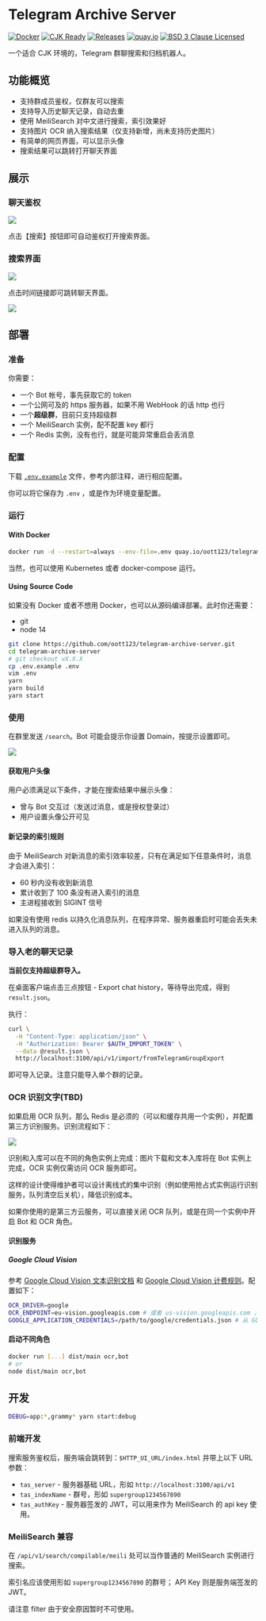 # Telegram Archive Server

[![Docker](https://github.com/oott123/telegram-archive-server/actions/workflows/ci.yaml/badge.svg)](https://github.com/oott123/telegram-archive-server/actions/workflows/ci.yaml) [![CJK Ready](https://img.shields.io/badge/CJK-ready-66ccff)](./README.md) [![Releases](https://img.shields.io/github/package-json/v/oott123/telegram-archive-server/master?label=version)](https://github.com/oott123/telegram-archive-server/releases) [![quay.io](https://img.shields.io/badge/Browse%20on-quay.io-blue?logo=docker&logoColor=white)](https://quay.io/repository/oott123/telegram-archive-server?tab=tags) [![BSD 3 Clause Licensed](https://img.shields.io/github/license/oott123/telegram-archive-server)](./LICENSE)

一个适合 CJK 环境的，Telegram 群聊搜索和归档机器人。

## 功能概览

- 支持群成员鉴权，仅群友可以搜索
- 支持导入历史聊天记录，自动去重
- 使用 MeiliSearch 对中文进行搜索，索引效果好
- 支持图片 OCR 纳入搜索结果（仅支持新增，尚未支持历史图片）
- 有简单的网页界面，可以显示头像
- 搜索结果可以跳转打开聊天界面

## 展示

### 聊天鉴权

![](./docs/assets/search-command.jpg)

点击【搜索】按钮即可自动鉴权打开搜索界面。

### 搜索界面

![](./docs/assets/search-ui.jpg)

点击时间链接即可跳转聊天界面。

![](./docs/assets/search-and-jump.gif)

## 部署

### 准备

你需要：

- 一个 Bot 帐号，事先获取它的 token
- 一个公网可及的 https 服务器，如果不用 WebHook 的话 http 也行
- 一个**超级群**，目前只支持超级群
- 一个 MeiliSearch 实例，配不配置 key 都行
- 一个 Redis 实例，没有也行，就是可能异常重启会丢消息

### 配置

下载 [`.env.example`](./.env.example) 文件，参考内部注释，进行相应配置。

你可以将它保存为 `.env` ，或是作为环境变量配置。

### 运行

#### With Docker

```bash
docker run -d --restart=always --env-file=.env quay.io/oott123/telegram-archive-server
```

当然，也可以使用 Kubernetes 或者 docker-compose 运行。

#### Using Source Code

如果没有 Docker 或者不想用 Docker，也可以从源码编译部署。此时你还需要：

- git
- node 14

```bash
git clone https://github.com/oott123/telegram-archive-server.git
cd telegram-archive-server
# git checkout vX.X.X
cp .env.example .env
vim .env
yarn
yarn build
yarn start
```

### 使用

在群里发送 `/search`。Bot 可能会提示你设置 Domain，按提示设置即可。

![](./docs/assets/bot-set-domain.gif)

#### 获取用户头像

用户必须满足以下条件，才能在搜索结果中展示头像：

- 曾与 Bot 交互过（发送过消息，或是授权登录过）
- 用户设置头像公开可见

#### 新记录的索引规则

由于 MeiliSearch 对新消息的索引效率较差，只有在满足如下任意条件时，消息才会进入索引：

- 60 秒内没有收到新消息
- 累计收到了 100 条没有进入索引的消息
- 主进程接收到 SIGINT 信号

如果没有使用 redis 以持久化消息队列，在程序异常、服务器重启时可能会丢失未进入队列的消息。

### 导入老的聊天记录

**当前仅支持超级群导入。**

在桌面客户端点击三点按钮 - Export chat history，等待导出完成，得到 `result.json`。

执行：

```bash
curl \
  -H "Content-Type: application/json" \
  -H "Authorization: Bearer $AUTH_IMPORT_TOKEN" \
  --data @result.json \
  http://localhost:3100/api/v1/import/fromTelegramGroupExport
```

即可导入记录。注意只能导入单个群的记录。

### OCR 识别文字(TBD)

如果启用 OCR 队列，那么 Redis 是必须的（可以和缓存共用一个实例），并配置第三方识别服务。识别流程如下：

[![](https://mermaid.ink/img/eyJjb2RlIjoic2VxdWVuY2VEaWFncmFtXG4gIGF1dG9udW1iZXJcbiAgQm905a6e5L6LLT4-K09DUuWunuS-izog6YCa6L-HIE9DUiDpmJ_liJflj5HpgIHlm77niYdcbiAgT0NS5a6e5L6LLT4-K09DUuacjeWKoTog6K-G5Yir5Zu-54mHXG4gIE9DUuacjeWKoS0-Pi1PQ1Llrp7kvos6IOi_lOWbnue7k-aenFxuICBPQ1Llrp7kvostPj4tQm905a6e5L6LOiDpgJrov4flhaXlupPpmJ_liJflj5HpgIHor4bliKvnu5PmnpxcbiAgYWN0aXZhdGUgQm905a6e5L6LXG4gIEJvdOWunuS-iy0-Pi1NZWlsaVNlYXJjaDog5YWl5bqTIiwibWVybWFpZCI6eyJ0aGVtZSI6ImRlZmF1bHQifSwidXBkYXRlRWRpdG9yIjp0cnVlLCJhdXRvU3luYyI6dHJ1ZSwidXBkYXRlRGlhZ3JhbSI6dHJ1ZX0)](https://mermaid.live/edit/#eyJjb2RlIjoic2VxdWVuY2VEaWFncmFtXG4gIGF1dG9udW1iZXJcbiAgQm905a6e5L6LLT4-K09DUuWunuS-izog6YCa6L-HIE9DUiDpmJ_liJflj5HpgIHlm77niYdcbiAgT0NS5a6e5L6LLT4-K09DUuacjeWKoTog6K-G5Yir5Zu-54mHXG4gIE9DUuacjeWKoS0-Pi1PQ1Llrp7kvos6IOi_lOWbnue7k-aenFxuICBPQ1Llrp7kvostPj4tQm905a6e5L6LOiDpgJrov4flhaXlupPpmJ_liJflj5HpgIHor4bliKvnu5PmnpxcbiAgYWN0aXZhdGUgQm905a6e5L6LXG4gIEJvdOWunuS-iy0-Pi1NZWlsaVNlYXJjaDog5YWl5bqTIiwibWVybWFpZCI6IntcbiAgXCJ0aGVtZVwiOiBcImRlZmF1bHRcIlxufSIsInVwZGF0ZUVkaXRvciI6dHJ1ZSwiYXV0b1N5bmMiOnRydWUsInVwZGF0ZURpYWdyYW0iOnRydWV9)

识别和入库可以在不同的角色实例上完成：图片下载和文本入库将在 Bot 实例上完成，OCR 实例仅需访问 OCR 服务即可。

这样的设计使得维护者可以设计离线式的集中识别（例如使用抢占式实例运行识别服务，队列清空后关机），降低识别成本。

如果你使用的是第三方云服务，可以直接关闭 OCR 队列，或是在同一个实例中开启 Bot 和 OCR 角色。

#### 识别服务

##### Google Cloud Vision

参考 [Google Cloud Vision 文本识别文档](https://cloud.google.com/vision/docs/ocr) 和 [Google Cloud Vision 计费规则](https://cloud.google.com/vision/pricing)。配置如下：

```bash
OCR_DRIVER=google
OCR_ENDPOINT=eu-vision.googleapis.com # 或者 us-vision.googleapis.com ，决定 Google 在何处存储处理数据
GOOGLE_APPLICATION_CREDENTIALS=/path/to/google/credentials.json # 从 GCP 后台下载的 json 鉴权文件
```

#### 启动不同角色

```bash
docker run [...] dist/main ocr,bot
# or
node dist/main ocr,bot
```

## 开发

```bash
DEBUG=app:*,grammy* yarn start:debug
```

### 前端开发

搜索服务鉴权后，服务端会跳转到：`$HTTP_UI_URL/index.html` 并带上以下 URL 参数：

- `tas_server` - 服务器基础 URL，形如 `http://localhost:3100/api/v1`
- `tas_indexName` - 群号，形如 `supergroup1234567890`
- `tas_authKey` - 服务器签发的 JWT，可以用来作为 MeiliSearch 的 api key 使用。

### MeiliSearch 兼容

在 `/api/v1/search/compilable/meili` 处可以当作普通的 MeiliSearch 实例进行搜索。

索引名应该使用形如 `supergroup1234567890` 的群号； API Key 则是服务端签发的 JWT。

请注意 filter 由于安全原因暂时不可使用。
